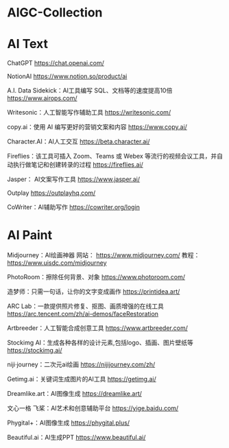 # AIGC-Collection

# AI Text

ChatGPT 
https://chat.openai.com/

NotionAI 
https://www.notion.so/product/ai

A.I. Data Sidekick：AI工具编写 SQL、文档等的速度提高10倍
https://www.airops.com/

Writesonic：人工智能写作辅助工具
https://writesonic.com/

copy.ai：使用 AI 编写更好的营销文案和内容
https://www.copy.ai/

Character.AI：AI人工交互
https://beta.character.ai/

Fireflies：该工具可插入 Zoom、Teams 或 Webex 等流行的视频会议工具，并自动执行做笔记和创建转录的过程
https://fireflies.ai/

Jasper： AI文案写作工具
https://www.jasper.ai/

Outplay 
https://outplayhq.com/

CoWriter：AI辅助写作
https://cowriter.org/login

# AI Paint

Midjourney：AI绘画神器
网站： https://www.midjourney.com/
教程： https://www.uisdc.com/midjourney

PhotoRoom：擦除任何背景、对象
https://www.photoroom.com/

造梦师：只需一句话，让你的文字变成画作
https://printidea.art/

ARC Lab：一款提供照片修复、抠图、画质增强的在线工具
https://arc.tencent.com/zh/ai-demos/faceRestoration

Artbreeder：人工智能合成创意工具
https://www.artbreeder.com/

Stockimg AI：生成各种各样的设计元素,包括logo、插画、图片壁纸等
https://stockimg.ai/

niji·journey：二次元ai绘画
https://nijijourney.com/zh/

Getimg.ai：关键词生成图片的AI工具
https://getimg.ai/

Dreamlike.art：AI图像生成
https://dreamlike.art/

文心一格 飞桨：AI艺术和创意辅助平台
https://yige.baidu.com/

Phygital+：AI图像生成
https://phygital.plus/

Beautiful.ai：AI生成PPT
https://www.beautiful.ai/


